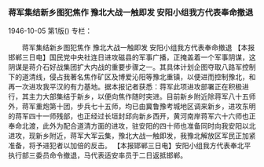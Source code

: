 ### 蒋军集结新乡图犯焦作  豫北大战一触即发  安阳小组我方代表奉命撤退

1946-10-05
第1版()
专栏：

　　蒋军集结新乡图犯焦作
    豫北大战一触即发
    安阳小组我方代表奉命撤退
    【本报邯郸三日电】国民党中央社连日进攻磁县的军事广播，正掩盖着一个军事阴谋，这阴谋是蒋介石好战集团扩大内战的重要步骤之一。其具体计划企图夺取八路军控制下的道清线，侵占我著名焦作矿区及博爱沁阳等豫北重镇，以便进而控制豫北，和再一次进攻我平汉的有力基地。据本报记者获悉：蒋军此项进攻部署正在积极进行，其主力大部集结于新乡，以便向焦作随时突进。目前新乡附近除蒋军八十五师外，蒋军重炮第十团，步兵七十五师，均已由冀鲁豫考城地区调来新乡，进攻东明的蒋军四十一师残部，也正经过长垣封邱向新乡西开，黄河南岸蒋军六十六师也正奉命北渡，此外为配合道清方面的进攻，驻安阳的四十师也准备同时向我安阳以北进攻，现新乡附近，蒋军大军云集，豫北大战一触即发，我豫北解放区军民正加紧准备，将予进犯者以加倍的反击。
    【本报邯郸三日电】安阳小组我方代表奉北平执行部三委员命令撤退，马代表适安率员于二日返抵邯郸。
